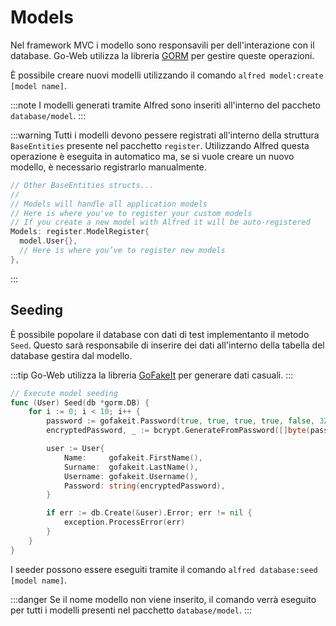 # Models

Nel framework MVC i modello sono responsavili per dell'interazione con il database.
Go-Web utilizza la libreria [GORM](https://gorm.io/docs/models.html) per gestire queste operazioni.

È possibile creare nuovi modelli utilizzando il comando `alfred model:create [model name]`.

:::note
I modelli generati tramite Alfred sono inseriti all'interno del paccheto `database/model`.
:::

:::warning
Tutti i modelli devono pessere registrati all'interno della struttura `BaseEntities` presente nel pacchetto `register`.
Utilizzando Alfred questa operazione è eseguita in automatico ma, se si vuole creare un nuovo modello, è necessario registrarlo manualmente.

```go title="Registrazione di un nuovo modello"
// Other BaseEntities structs...
//
// Models will handle all application models
// Here is where you've to register your custom models
// If you create a new model with Alfred it will be auto-registered
Models: register.ModelRegister{
  model.User{},
  // Here is where you’ve to register new models
},
```

:::

## Seeding

È possibile popolare il database con dati di test implementanto il metodo `Seed`.
Questo sarà responsabile di inserire dei dati all'interno della tabella del database gestira dal modello.

:::tip
Go-Web utilizza la libreria [GoFakeIt](https://github.com/brianvoe/gofakeit) per generare dati casuali.
:::

```go title="Il metodo Seed"
// Execute model seeding
func (User) Seed(db *gorm.DB) {
    for i := 0; i < 10; i++ {
        password := gofakeit.Password(true, true, true, true, false, 32)
        encryptedPassword, _ := bcrypt.GenerateFromPassword([]byte(password), 14)

        user := User{
            Name:     gofakeit.FirstName(),
            Surname:  gofakeit.LastName(),
            Username: gofakeit.Username(),
            Password: string(encryptedPassword),
        }

        if err := db.Create(&user).Error; err != nil {
            exception.ProcessError(err)
        }
    }
}
```

I seeder possono essere eseguiti tramite il comando `alfred database:seed [model name]`.

:::danger
Se il nome modello non viene inserito, il comando verrà eseguito per tutti i modelli presenti nel pacchetto `database/model`.
:::
